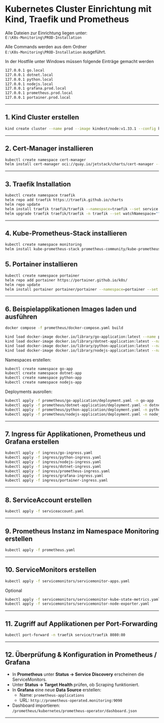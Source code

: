 # Kubernetes Cluster Einrichtung mit Kind, Traefik und Prometheus

Alle Dateien zur Einrichtung liegen unter:  
`E:\K8s-Monitoring\PROD-Installation`

Alle Commands werden aus dem Ordner  
`E:\K8s-Monitoring\PROD-Installation` ausgeführt.

In der Hostfile unter Windows müssen folgende Einträge gemacht werden
```bash
127.0.0.1 go.local
127.0.0.1 dotnet.local
127.0.0.1 python.local
127.0.0.1 nodejs.local
127.0.0.1 grafana.prod.local
127.0.0.1 prometheus.prod.local
127.0.0.1 portainer.prod.local
```

---

## 1. Kind Cluster erstellen

```bash
kind create cluster --name prod --image kindest/node:v1.33.1 --config kind.yaml
```

---

## 2. Cert-Manager installieren

```bash
kubectl create namespace cert-manager
helm install cert-manager oci://quay.io/jetstack/charts/cert-manager --version v1.18.2 --namespace cert-manager --set crds.enabled=true
```

---

## 3. Traefik Installation

```bash
kubectl create namespace traefik
helm repo add traefik https://traefik.github.io/charts
helm repo update
helm install traefik traefik/traefik --namespace=traefik --set service.type=NodePort --set service.nodePorts.http=32041 --set service.nodePorts.https=31079
helm upgrade traefik traefik/traefik -n traefik --set watchNamespace=""
```

---

## 4. Kube-Prometheus-Stack installieren

```bash
kubectl create namespace monitoring
helm install kube-prometheus-stack prometheus-community/kube-prometheus-stack --namespace monitoring --values values.yaml
```

## 5. Portainer installieren
```bash
kubectl create namespace portainer
helm repo add portainer https://portainer.github.io/k8s/
helm repo update
helm install portainer portainer/portainer --namespace=portainer --set service.type=ClusterIP
```

---

## 6. Beispielapplikationen Images laden und ausführen

```bash
docker compose -f prometheus/docker-compose.yaml build

kind load docker-image docker.io/library/go-application:latest --name prod
kind load docker-image docker.io/library/dotnet-application:latest --name prod
kind load docker-image docker.io/library/python-application:latest --name prod
kind load docker-image docker.io/library/nodejs-application:latest --name prod
```

Namespaces erstellen:

```bash
kubectl create namespace go-app
kubectl create namespace dotnet-app
kubectl create namespace python-app
kubectl create namespace nodejs-app
```

Deployments ausrollen:

```bash
kubectl apply -f prometheus/go-application/deployment.yaml -n go-app
kubectl apply -f prometheus/dotnet-application/deployment.yaml -n dotnet-app
kubectl apply -f prometheus/python-application/deployment.yaml -n python-app
kubectl apply -f prometheus/nodejs-application/deployment.yaml -n nodejs-app
```

---

## 7. Ingress für Applikationen, Prometheus und Grafana erstellen

```bash
kubectl apply -f ingress/go-ingress.yaml
kubectl apply -f ingress/python-ingress.yaml
kubectl apply -f ingress/nodejs-ingress.yaml
kubectl apply -f ingress/dotnet-ingress.yaml
kubectl apply -f ingress/prometheus-ingress.yaml
kubectl apply -f ingress/grafana-ingress.yaml
kubectl apply -f ingress/portainer-ingress.yaml
```

---

## 8. ServiceAccount erstellen

```bash
kubectl apply -f serviceaccount.yaml
```

---

## 9. Prometheus Instanz im Namespace Monitoring erstellen

```bash
kubectl apply -f prometheus.yaml
```

---

## 10. ServiceMonitors erstellen

```bash
kubectl apply -f servicemonitors/servicemonitor-apps.yaml
```

Optional

```bash
kubectl apply -f servicemonitors/servicemonitor-kube-state-metrics.yaml
kubectl apply -f servicemonitors/servicemonitor-node-exporter.yaml
```


---

## 11. Zugriff auf Applikationen per Port-Forwarding

```bash
kubectl port-forward -n traefik service/traefik 8080:80
```

---

## 12. Überprüfung & Konfiguration in Prometheus / Grafana

- In **Prometheus** unter **Status → Service Discovery** erscheinen die ServiceMonitors.  
- Unter **Status → Target Health** prüfen, ob Scraping funktioniert.  
- In **Grafana** eine neue **Data Source** erstellen:  
  - Name: `prometheus-applications`  
  - URL: `http://prometheus-operated.monitoring:9090`
- Dashboard importieren:  
  `/prometheus/kubernetes/prometheus-operator/dashboard.json`

---

